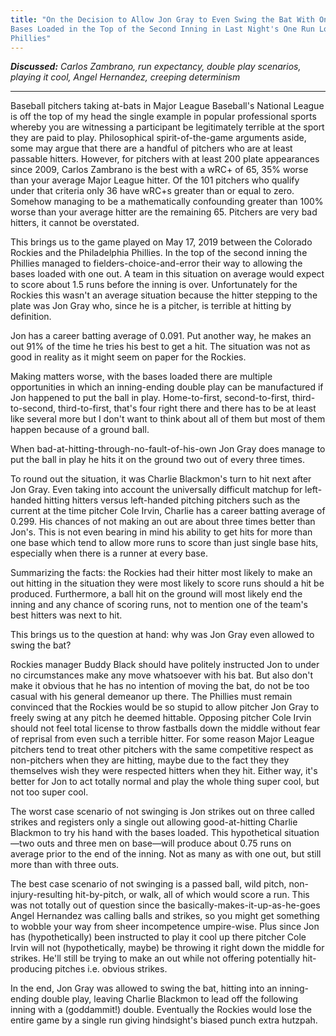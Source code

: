 ```yaml
---
title: "On the Decision to Allow Jon Gray to Even Swing the Bat With One Out and the
Bases Loaded in the Top of the Second Inning in Last Night's One Run Loss to the
Phillies"
---
```


***Discussed:*** *Carlos Zambrano, run expectancy, double play scenarios, playing it cool, Angel Hernandez, creeping determinism*

<hr />

Baseball pitchers taking at-bats in Major League Baseball's National League is
off the top of my head the single example in popular professional sports
whereby you are witnessing a participant be legitimately terrible at the sport they
are paid to play. Philosophical spirit-of-the-game arguments aside, some may
argue that there are a handful of pitchers who are at least passable hitters.
However, for pitchers with at least 200 plate appearances since 2009, Carlos
Zambrano is the best with a wRC+ of 65, 35% worse than your average Major League
hitter. Of the 101 pitchers who qualify under that criteria only 36 have wRC+s
greater than or equal to zero. Somehow managing to be a mathematically confounding greater
than 100% worse than your average hitter are the remaining 65. Pitchers are
very bad hitters, it cannot be overstated.

This brings us to the game played on May 17, 2019 between the Colorado Rockies
and the Philadelphia Phillies. In the top of the second inning the Phillies
managed to fielders-choice-and-error their way to allowing the bases loaded
with one out. A team in this situation on average
would expect to score about 1.5 runs before the inning is over. Unfortunately
for the Rockies this wasn't an average situation because the hitter stepping to
the plate was Jon Gray who, since he is a pitcher, is terrible at hitting by
definition. 

Jon has a career batting average of 0.091. Put another way, 
he makes an out 91% of the time he tries his best to get a hit.
The situation was not as good in reality as it might seem on paper for the Rockies. 

Making matters worse, with the bases loaded there are multiple opportunities in
which an inning-ending double play can be manufactured if Jon happened to put
the ball in play. Home-to-first, second-to-first, third-to-second,
third-to-first, that's four right there and there has to be at least like
several more but I don't want to think about all of them but most of them
happen because of a ground ball.

When bad-at-hitting-through-no-fault-of-his-own Jon Gray does manage to put the
ball in play he hits it on the ground two out of every three times. 

To round out the situation, it was Charlie Blackmon's turn to hit next after
Jon Gray. Even taking into account the universally difficult matchup for
left-handed hitting hitters versus left-handed pitching pitchers such as the current at
the time pitcher Cole Irvin, Charlie has a career batting average of 0.299. His
chances of not making an out are about three times better than Jon's. This is not
even bearing in mind his ability to get hits for more than one base which tend to
allow more runs to score than just single base hits, especially when there is a
runner at every base.

Summarizing the facts: the Rockies had their hitter most likely to make an out
hitting in the situation they were most likely to score runs should a hit be
produced. Furthermore, a ball hit on the ground will most likely end the inning
and any chance of scoring runs, not to mention one of the team's best hitters
was next to hit. 

This brings us to the question at hand: why was Jon Gray even allowed to swing
the bat?

Rockies manager Buddy Black should have politely instructed Jon to under no
circumstances make any move whatsoever with his bat. But also don't make it
obvious that he has no intention of moving the bat, do not be too casual with
his general demeanor up there. The Phillies must remain convinced that the
Rockies would be so stupid to allow pitcher Jon Gray to freely swing at any pitch he
deemed hittable. Opposing pitcher Cole Irvin should not feel total license to
throw fastballs down the middle without fear of reprisal from even such
a terrible hitter. For some reason Major League pitchers tend to treat other
pitchers with the same competitive respect as non-pitchers when they are
hitting, maybe due to the fact they they themselves wish they were respected
hitters when they hit. Either way, it's better for Jon to act totally normal 
and play the whole thing super cool, but not too super cool.

The worst case scenario of not swinging is Jon strikes out on three called strikes
and registers only a single out allowing good-at-hitting Charlie
Blackmon to try his hand with the bases loaded. This hypothetical situation—two outs and
three men on base—will produce about 0.75 runs on average prior to the end of the
inning. Not as many as with one out, but still more than with three outs. 

The best case scenario of not swinging is a passed ball, wild pitch, non-injury-resulting
hit-by-pitch, or walk, all of which would score a run. This was not totally out of
question since the basically-makes-it-up-as-he-goes Angel Hernandez was calling
balls and strikes, so you might get something to wobble your way from sheer
incompetence umpire-wise. Plus since Jon has (hypothetically) been instructed
to play it cool up there pitcher Cole Irvin will not (hypothetically, maybe) be
throwing it right down the middle for strikes. He'll still be trying to make an
out while not offering potentially hit-producing pitches i.e. obvious strikes. 

In the end, Jon Gray was allowed to swing the bat, hitting into an inning-ending 
double play, leaving Charlie Blackmon to lead off the following inning
with a (goddammit!) double. Eventually the Rockies would lose the entire game by a single run giving
hindsight's biased punch extra hutzpah.
